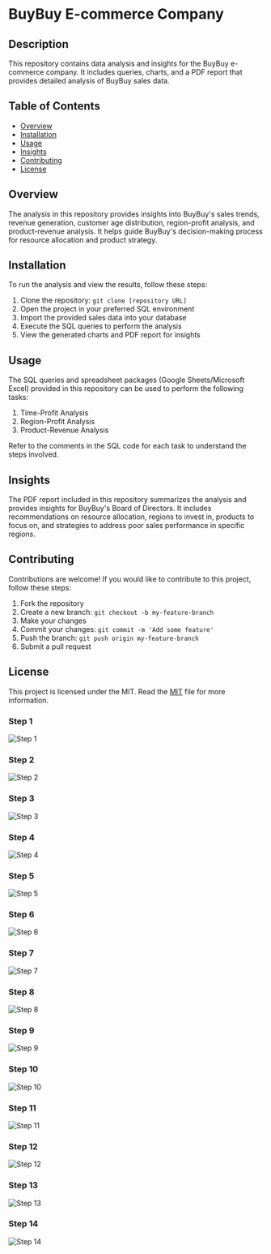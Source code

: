 <!DOCTYPE html>
<html>
<head>
</head>
<body>
  <h1>BuyBuy E-commerce Company</h1>
  
  <h2>Description</h2>
  <p>This repository contains data analysis and insights for the BuyBuy e-commerce company. It includes queries, charts, and a PDF report that provides detailed analysis of BuyBuy sales data.</p>
  
  <h2>Table of Contents</h2>
  <ul>
    <li><a href="#overview">Overview</a></li>
    <li><a href="#installation">Installation</a></li>
    <li><a href="#usage">Usage</a></li>
    <li><a href="#insights">Insights</a></li>
    <li><a href="#contributing">Contributing</a></li>
    <li><a href="#license">License</a></li>
  </ul>
  
  <h2>Overview</h2>
  <p>The analysis in this repository provides insights into BuyBuy's sales trends, revenue generation, customer age distribution, region-profit analysis, and product-revenue analysis. It helps guide BuyBuy's decision-making process for resource allocation and product strategy.</p>
  
  <h2>Installation</h2>
  <p>To run the analysis and view the results, follow these steps:</p>
  <ol>
    <li>Clone the repository: <code>git clone [repository URL]</code></li>
    <li>Open the project in your preferred SQL environment</li>
    <li>Import the provided sales data into your database</li>
    <li>Execute the SQL queries to perform the analysis</li>
    <li>View the generated charts and PDF report for insights</li>
  </ol>
  
  <h2>Usage</h2>
  <p>The SQL queries and spreadsheet packages (Google Sheets/Microsoft Excel) provided in this repository can be used to perform the following tasks:</p>
  <ol>
    <li>Time-Profit Analysis</li>
    <li>Region-Profit Analysis</li>
    <li>Product-Revenue Analysis</li>
  </ol>
  <p>Refer to the comments in the SQL code for each task to understand the steps involved.</p>
  
  <h2>Insights</h2>
  <p>The PDF report included in this repository summarizes the analysis and provides insights for BuyBuy's Board of Directors. It includes recommendations on resource allocation, regions to invest in, products to focus on, and strategies to address poor sales performance in specific regions.</p>
  
  <h2>Contributing</h2>
  <p>Contributions are welcome! If you would like to contribute to this project, follow these steps:</p>
  <ol>
    <li>Fork the repository</li>
    <li>Create a new branch: <code>git checkout -b my-feature-branch</code></li>
    <li>Make your changes</li>
    <li>Commit your changes: <code>git commit -m 'Add some feature'</code></li>
    <li>Push the branch: <code>git push origin my-feature-branch</code></li>
    <li>Submit a pull request</li>
  </ol>
  
  <h2>License</h2>
  <p>This project is licensed under the MIT. Read the <a href="MIT">MIT</a> file for more information.</p>
</body>
</html>

### Step 1 ###
![Step 1](https://github.com/elfeenah/BuyBuy-E-commerce-Company/assets/111433655/22ed14b7-4fd4-4517-ad61-2ae329ff9c1f)

### Step 2 ###
![Step 2](https://github.com/elfeenah/BuyBuy-E-commerce-Company/assets/111433655/00dffd68-a038-472f-8607-796c5a290efc)

### Step 3 ####
![Step 3](https://github.com/elfeenah/BuyBuy-E-commerce-Company/assets/111433655/f9601e29-50a9-46cf-919a-d8b778880e6a)

### Step 4 ####
![Step 4](https://github.com/elfeenah/BuyBuy-E-commerce-Company/assets/111433655/5588d913-ef55-4a93-a459-34b5dc26ba55)

### Step 5 ###
![Step 5](https://github.com/elfeenah/BuyBuy-E-commerce-Company/assets/111433655/4ed20740-a053-4140-9734-b9417b689128)

### Step 6 ###
![Step 6](https://github.com/elfeenah/BuyBuy-E-commerce-Company/assets/111433655/27a93edb-9c0e-4675-b5b2-27f84e7c4466)

### Step 7 ###
![Step 7](https://github.com/elfeenah/BuyBuy-E-commerce-Company/assets/111433655/7acb6173-bd0b-4a46-9be2-122c35f8fbae)

### Step 8 ###
![Step 8](https://github.com/elfeenah/BuyBuy-E-commerce-Company/assets/111433655/fbf3c71f-63b3-4aac-95ac-d35943d69f79)

### Step 9 ###
![Step 9](https://github.com/elfeenah/BuyBuy-E-commerce-Company/assets/111433655/7f0049e8-732a-463f-bb13-a83429949987)

### Step 10 ###
![Step 10](https://github.com/elfeenah/BuyBuy-E-commerce-Company/assets/111433655/4aee861c-4ac8-4f2f-8c15-5a502a48077d)

### Step 11 ###
![Step 11](https://github.com/elfeenah/BuyBuy-E-commerce-Company/assets/111433655/d27397ac-434d-4698-9235-d6614366b7f2)

### Step 12 ###
![Step 12](https://github.com/elfeenah/BuyBuy-E-commerce-Company/assets/111433655/60db83e6-20ef-4d5e-8c3a-773b53e2fe28)

### Step 13 ###
![Step 13](https://github.com/elfeenah/BuyBuy-E-commerce-Company/assets/111433655/3c5f8f6a-7442-4962-993f-38b0dd4e6fca)

### Step 14 ###
![Step 14](https://github.com/elfeenah/BuyBuy-E-commerce-Company/assets/111433655/7673ea92-edac-4fd2-b55a-0be1d4c3cff7)
